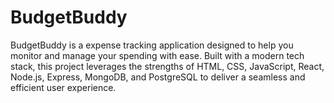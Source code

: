 # BudgetBuddy
BudgetBuddy is a expense tracking application designed to help you monitor and manage your spending with ease. Built with a modern tech stack, this project leverages the strengths of HTML, CSS, JavaScript, React, Node.js, Express, MongoDB, and PostgreSQL to deliver a seamless and efficient user experience.
